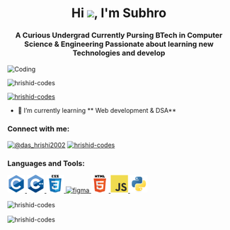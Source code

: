 <h1 align="center">Hi <img src="https://i.giphy.com/media/hvRJCLFzcasrR4ia7z/giphy.webp" width="40">, I'm Subhro</h1>
<h3 align="center">A Curious Undergrad Currently Pursing BTech in Computer Science & Engineering Passionate about learning new Technologies and develop</h3>
<img align="center" alt="Coding" width="400" src="https://camo.githubusercontent.com/cae12fddd9d6982901d82580bdf321d81fb299141098ca1c2d4891870827bf17/68747470733a2f2f6d69726f2e6d656469756d2e636f6d2f6d61782f313336302f302a37513379765349765f7430696f4a2d5a2e676966">

<p align="left"> <img src="https://komarev.com/ghpvc/?username=hrishid-codes&label=Profile%20views&color=0e75b6&style=flat" alt="hrishid-codes" /> </p>

<p align="left"> <a href="https://github.com/ryo-ma/github-profile-trophy"><img src="https://github-profile-trophy.vercel.app/?username=hrishid-codes" alt="hrishid-codes" /></a> </p>


<!-- https://github.com/SubhroMohanta -->


- 🌱 I’m currently learning ** Web development & DSA**

<h3 align="left">Connect with me:</h3>
<p align="left">
<a href="https://x.com/subhro_vk?t=NwosMkP7UfRLm4jYs_9JSw&s=09" target="blank"><img align="center" src="https://raw.githubusercontent.com/rahuldkjain/github-profile-readme-generator/master/src/images/icons/Social/twitter.svg" alt="@das_hrishi2002" height="30" width="40" /></a>
<a href="https://linkedin.com/in/hrishid-codes" target="blank"><img align="center" src="https://www.linkedin.com/in/subhro-mohanta-ba03b9252?utm_source=share&utm_campaign=share_via&utm_content=profile&utm_medium=android_app" alt="hrishid-codes" height="30" width="40" /></a>
</p>

<h3 align="left">Languages and Tools:</h3>
<p align="left"> <a href="https://www.cprogramming.com/" target="_blank" rel="noreferrer"> <img src="https://raw.githubusercontent.com/devicons/devicon/master/icons/c/c-original.svg" alt="c" width="40" height="40"/> </a> <a href="https://www.w3schools.com/cpp/" target="_blank" rel="noreferrer"> <img src="https://raw.githubusercontent.com/devicons/devicon/master/icons/cplusplus/cplusplus-original.svg" alt="cplusplus" width="40" height="40"/> </a> <a href="https://www.w3schools.com/css/" target="_blank" rel="noreferrer"> <img src="https://raw.githubusercontent.com/devicons/devicon/master/icons/css3/css3-original-wordmark.svg" alt="css3" width="40" height="40"/> </a> <a href="https://www.figma.com/" target="_blank" rel="noreferrer"> <img src="https://www.vectorlogo.zone/logos/figma/figma-icon.svg" alt="figma" width="40" height="40"/> </a> <a href="https://www.w3.org/html/" target="_blank" rel="noreferrer"> <img src="https://raw.githubusercontent.com/devicons/devicon/master/icons/html5/html5-original-wordmark.svg" alt="html5" width="40" height="40"/> </a> <a href="https://developer.mozilla.org/en-US/docs/Web/JavaScript" target="_blank" rel="noreferrer"> <img src="https://raw.githubusercontent.com/devicons/devicon/master/icons/javascript/javascript-original.svg" alt="javascript" width="40" height="40"/> </a> <a href="https://www.python.org" target="_blank" rel="noreferrer"> <img src="https://raw.githubusercontent.com/devicons/devicon/master/icons/python/python-original.svg" alt="python" width="40" height="40"/> </a> </p>

<p><img align="center" src="https://github-readme-stats.vercel.app/api/top-langs?username=hrishid-codes&show_icons=true&locale=en&layout=compact" alt="hrishid-codes" /></p>

<p><img align="center" src="https://github-readme-streak-stats.herokuapp.com/?user=hrishid-codes&" alt="hrishid-codes" /></p>
